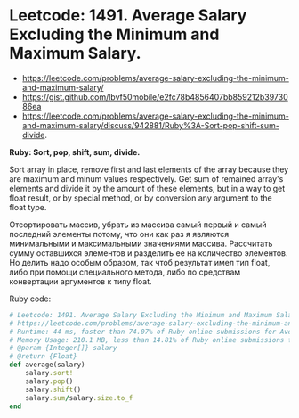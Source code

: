# Leetcode: 1491. Average Salary Excluding the Minimum and Maximum Salary.

- https://leetcode.com/problems/average-salary-excluding-the-minimum-and-maximum-salary/
- https://gist.github.com/lbvf50mobile/e2fc78b4856407bb859212b3973086ea
- https://leetcode.com/problems/average-salary-excluding-the-minimum-and-maximum-salary/discuss/942881/Ruby%3A-Sort-pop-shift-sum-divide.

**Ruby: Sort, pop, shift, sum, divide.**

Sort array in place, remove first and last elements of the array because they are maximum and minum values respectively. Get sum of remained array's elements and divide it by the amount of these elements, but in a way to get float result, or by special method, or by conversion any argument to the float type.

Отсортировать массив, убрать из массива самый первый и самый последний элементы потому, что они как раз я являются минимальными и максимальными значениями массива. Рассчитать сумму оставшихся элементов и разделить ее на количество элементов. Но делить надо особым образом, так чтоб результат имел тип float, либо при помощи специального метода, либо по средствам конвертации аргументов к типу float.


Ruby code:
```Ruby
# Leetcode: 1491. Average Salary Excluding the Minimum and Maximum Salary.
# https://leetcode.com/problems/average-salary-excluding-the-minimum-and-maximum-salary/
# Runtime: 44 ms, faster than 74.07% of Ruby online submissions for Average Salary Excluding the Minimum and Maximum Salary.
# Memory Usage: 210.1 MB, less than 14.81% of Ruby online submissions for Average Salary Excluding the Minimum and Maximum Salary.
# @param {Integer[]} salary
# @return {Float}
def average(salary)
    salary.sort!
    salary.pop()
    salary.shift()
    salary.sum/salary.size.to_f
end
```
